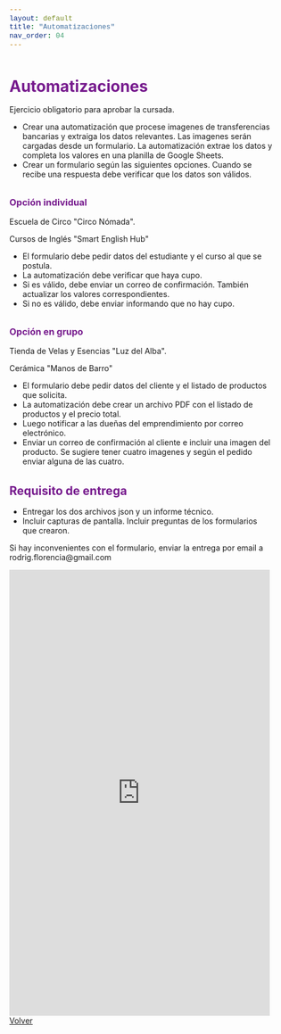 ```yaml
---
layout: default
title: "Automatizaciones"
nav_order: 04
---
```


<html lang="es">
<head>
    <meta charset="UTF-8">
    <meta name="viewport" content="width=device-width, initial-scale=1.0">
    <title>Automatizaciones</title>
    <link href="https://cdn.jsdelivr.net/npm/bootstrap@5.3.0/dist/css/bootstrap.min.css" rel="stylesheet">
    <link rel="stylesheet" href="https://cdn.jsdelivr.net/npm/bootstrap-icons@1.10.0/font/bootstrap-icons.css">
    <style>
        :root {
            --primary: #761a8d;
            --primary-light: #8e3ea5;
            --primary-dark: #5a0f6e;
        }
        body {
            padding-top: 2rem;
            padding-bottom: 2rem;
        }
        .content {
            max-width: 800px;
            margin: 0 auto;
            padding: 0 1rem;
        }
        h1, h2, h3, h4, h5, h6 {
            color: var(--primary);
            margin-top: 2rem;
            margin-bottom: 1rem;
        }
        img {
            max-width: 100%;
            height: auto;
            display: block;
            margin: 2rem auto;
            border-radius: 8px;
            box-shadow: 0 4px 8px rgba(0,0,0,0.1);
        }
        table {
            width: 100%;
            margin: 2rem 0;
            border-collapse: collapse;
        }
        th, td {
            padding: 0.75rem;
            border: 1px solid #dee2e6;
            text-align: left;
        }
        th {
            background-color: #f8f9fa;
            font-weight: 600;
        }
        pre {
            background-color: #f8f9fa;
            padding: 1rem;
            border-radius: 4px;
            overflow-x: auto;
        }
        code {
            font-family: 'Courier New', Courier, monospace;
            background-color: #f8f9fa;
            padding: 0.2rem 0.4rem;
            border-radius: 3px;
            font-size: 0.9em;
        }
        blockquote {
            border-left: 4px solid var(--primary);
            padding-left: 1rem;
            margin-left: 0;
            color: #6c757d;
            font-style: italic;
        }
        .btn-back {
            margin-top: 2rem;
        }
    </style>
</head>
<body>
    <div class="container">
        <div class="content">
            <h1>Automatizaciones</h1>
    
<p>Ejercicio obligatorio para aprobar la cursada.</p>
<ul>
<li>Crear una automatización que procese imagenes de transferencias bancarias y extraiga los datos relevantes. Las imagenes serán cargadas desde un formulario. La automatización extrae los datos y completa los valores en una planilla de Google Sheets.</li>
<li>Crear un formulario según las siguientes opciones. Cuando se recibe una respuesta debe verificar que los datos son válidos.</li>
</ul>
<h3 id="opcion-individual">Opción individual</h3>
<p>Escuela de Circo "Circo Nómada".</p>
<p>Cursos de Inglés "Smart English Hub"</p>
<ul>
<li>El formulario debe pedir datos del estudiante y el curso al que se postula.</li>
<li>La automatización debe verificar que haya cupo.</li>
<li>Si es válido, debe enviar un correo de confirmación. También actualizar los valores correspondientes.</li>
<li>Si no es válido, debe enviar informando que no hay cupo.</li>
</ul>
<h3 id="opcion-en-grupo">Opción en grupo</h3>
<p>Tienda de Velas y Esencias "Luz del Alba".</p>
<p>Cerámica "Manos de Barro"</p>
<ul>
<li>El formulario debe pedir datos del cliente y el listado de productos que solicita.</li>
<li>La automatización debe crear un archivo PDF con el listado de productos y el precio total.</li>
<li>Luego notificar a las dueñas del emprendimiento por correo electrónico.</li>
<li>Enviar un correo de confirmación al cliente e incluir una imagen del producto. Se sugiere tener cuatro imagenes y según el pedido enviar alguna de las cuatro.</li>
</ul>
<h2 id="requisito-de-entrega">Requisito de entrega</h2>
<ul>
<li>Entregar los dos archivos json y un informe técnico.</li>
<li>Incluir capturas de pantalla. Incluir preguntas de los formularios que crearon.</li>
</ul>
<p>Si hay inconvenientes con el formulario, enviar la entrega por email a rodrig.florencia@gmail.com</p>
<iframe aria-label='Entregable Nro. 2' frameborder="0" style="height:800px;width:99%;border:none;" src='https://forms.zohopublic.com/frodriguezpla1/form/EntregableNro2/formperma/abf1HymgCAK8CKdwCARI3PDFNjpsUajcfeyExPeD4xQ'></iframe>
            <div class="d-grid gap-2 d-md-flex justify-content-md-end mt-4">
                <a href="javascript:history.back()" class="btn btn-outline-primary btn-back">
                    <i class="bi bi-arrow-left me-2"></i>Volver
                </a>
            </div>
        </div>
    </div>
    <script src="https://cdn.jsdelivr.net/npm/bootstrap@5.3.0/dist/js/bootstrap.bundle.min.js"></script>
</body>
</html>
